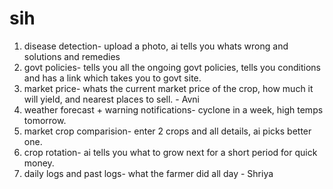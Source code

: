 # sih


1. disease detection- upload a photo, ai tells you whats wrong and solutions and remedies
2. govt policies- tells you all the ongoing govt policies, tells you conditions and has a link which takes you to govt site.
3. market price- whats the current market price of the crop, how much it will yield, and nearest places to sell. - Avni 
4. weather forecast + warning notifications- cyclone in a week, high temps tomorrow. 
5. market crop comparision- enter 2 crops and all details, ai picks better one. 
6. crop rotation- ai tells you what to grow next for a short period for quick money. 
7. daily logs and past logs- what the farmer did all day   - Shriya
